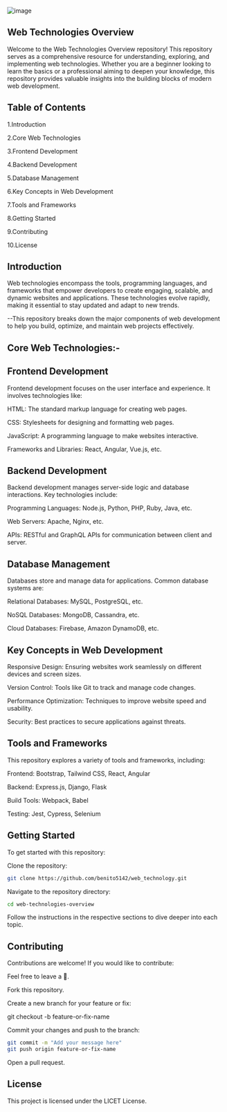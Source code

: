 ![image](https://www.google.com/imgres?q=web%20technology%20&imgurl=https%3A%2F%2Fappskills.com%2Fwp-content%2Fuploads%2F2021%2F07%2Fweb-technology-banner-1.jpg&imgrefurl=https%3A%2F%2Fappskills.com%2Fservices%2Fweb-technology%2F&docid=txVJKTl8NWLzIM&tbnid=ATt3bU_VL6cXJM&vet=12ahUKEwjJ7NqxluWPAxVmg2MGHcR1PekQM3oECDQQAA..i&w=1850&h=720&hcb=2&ved=2ahUKEwjJ7NqxluWPAxVmg2MGHcR1PekQM3oECDQQAA)

## Web Technologies Overview

Welcome to the Web Technologies Overview repository! This repository serves as a comprehensive resource for understanding, exploring, and implementing web technologies. Whether you are a beginner looking to learn the basics or a professional aiming to deepen your knowledge, this repository provides valuable insights into the building blocks of modern web development.



## Table of Contents

1.Introduction

2.Core Web Technologies

3.Frontend Development

4.Backend Development

5.Database Management

6.Key Concepts in Web Development

7.Tools and Frameworks

8.Getting Started

9.Contributing

10.License



## Introduction

Web technologies encompass the tools, programming languages, and frameworks that empower developers to create engaging, scalable, and dynamic websites and applications. These technologies evolve rapidly, making it essential to stay updated and adapt to new trends.

--This repository breaks down the major components of web development to help you build, optimize, and maintain web projects effectively.




## Core Web Technologies:-

## Frontend Development




Frontend development focuses on the user interface and experience. It involves technologies like:

HTML: The standard markup language for creating web pages.

CSS: Stylesheets for designing and formatting web pages.

JavaScript: A programming language to make websites interactive.

Frameworks and Libraries: React, Angular, Vue.js, etc.





## Backend Development

Backend development manages server-side logic and database interactions. Key technologies include:

Programming Languages: Node.js, Python, PHP, Ruby, Java, etc.

Web Servers: Apache, Nginx, etc.

APIs: RESTful and GraphQL APIs for communication between client and server.






## Database Management

Databases store and manage data for applications. Common database systems are:

Relational Databases: MySQL, PostgreSQL, etc.

NoSQL Databases: MongoDB, Cassandra, etc.

Cloud Databases: Firebase, Amazon DynamoDB, etc.






## Key Concepts in Web Development

Responsive Design: Ensuring websites work seamlessly on different devices and screen sizes.

Version Control: Tools like Git to track and manage code changes.

Performance Optimization: Techniques to improve website speed and usability.

Security: Best practices to secure applications against threats.






## Tools and Frameworks

This repository explores a variety of tools and frameworks, including:

Frontend: Bootstrap, Tailwind CSS, React, Angular

Backend: Express.js, Django, Flask

Build Tools: Webpack, Babel

Testing: Jest, Cypress, Selenium







## Getting Started

To get started with this repository:

Clone the repository:
```bash
git clone https://github.com/benito5142/web_technology.git
```
Navigate to the repository directory:
```bash
cd web-technologies-overview
```
Follow the instructions in the respective sections to dive deeper into each topic.






## Contributing

Contributions are welcome! If you would like to contribute:

Feel free to leave a 🌟.

Fork this repository.

Create a new branch for your feature or fix:

git checkout -b feature-or-fix-name

Commit your changes and push to the branch:
```bash
git commit -m "Add your message here"
git push origin feature-or-fix-name
```
Open a pull request.




## License

This project is licensed under the LICET License.
